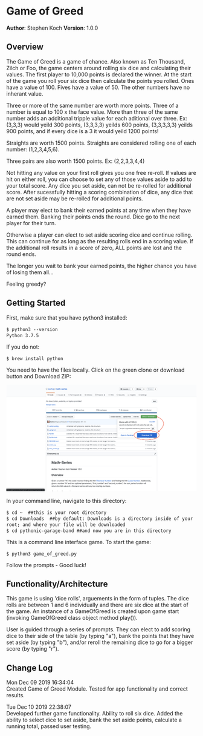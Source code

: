 # Game of Greed

**Author**: Stephen Koch
**Version**: 1.0.0

## Overview
The Game of Greed is a game of chance. Also known as Ten Thousand, Zilch or Foo, the game centers around rolling six dice and calculating their values. The first player to 10,000 points is declared the winner. At the start of the game you roll your six dice then calculate the points you rolled. Ones have a value of 100. Fives have a value of 50. The other numbers have no inherant value. 

Three or more of the same number are worth more points. Three of a number is equal to 100 x the face value. More than three of the same number adds an additional tripple value for each aditional over three. Ex: (3,3,3) would yeild 300 points, (3,3,3,3) yeilds 600 points, (3,3,3,3,3) yeilds 900 points, and if every dice is a 3 it would yeild 1200 points!

Straights are worth 1500 points. Straights are considered rolling one of each number: (1,2,3,4,5,6).

Three pairs are also worth 1500 points. Ex: (2,2,3,3,4,4)

Not hitting any value on your first roll gives you one free re-roll. If values are hit on either roll, you can choose to set any of those values aside to add to your total score. Any dice you set aside, can not be re-rolled for additional score. After sucessfully hitting a scoring combination of dice, any dice that are not set aside may be re-rolled for additional points. 

A player may elect to bank their earned points at any time when they have earned them. Banking their points ends the round. Dice go to the next player for their turn. 

Otherwise a player can elect to set aside scoring dice and continue rolling. This can continue for as long as the resulting rolls end in a scoring value. If the additional roll results in a score of zero, ALL points are lost and the round ends.

The longer you wait to bank your earned points, the higher chance you have of losing them all...

Feeling greedy?
## Getting Started

First, make sure that you have python3 installed:
```
$ python3 --version
Python 3.7.5
```
If you do not:
```
$ brew install python
```
You need to have the files locally. Click on the green clone or download button and Download ZIP:

![Click_to_download](assets/Click_to_download.png)


In your command line, navigate to this directory:
```
$ cd ~  ##this is your root directory
$ cd Downloads  ##by default: Downloads is a directory inside of your root; and where your file will be downloaded
$ cd pythonic-garage-band ##and now you are in this directory
```
This is a command line interface game.
To start the game:
```
$ python3 game_of_greed.py
```
Follow the prompts - Good luck!

## Functionality/Architecture
This game is using 'dice rolls', arguements in the form of tuples. The dice rolls are between 1 and 6 individually and there are six dice at the start of the game. An instance of a GameOfGreed is created upon game start (invoking GameOfGreed class object method play()). 

User is guided through a series of prompts. They can elect to add scoring dice to their side of the table (by typing "a"), bank the points that they have set aside (by typing "b"), and/or reroll the remaining dice to go for a bigger score (by typing "r"). 

## Change Log
Mon Dec 09 2019 16:34:04<br>Created Game of Greed Module. Tested for app functionality and correct results.

Tue Dec 10 2019 22:38:07<br>Developed further game functionality. Ability to roll six dice. Added the ability to select dice to set aside, bank the set aside points, calculate a running total, passed user testing. 

